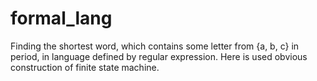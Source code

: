 # formal_lang
Finding the shortest word, which contains some letter from {a, b, c} in period, in language defined by regular expression. 
Here is used obvious construction of finite state machine.
